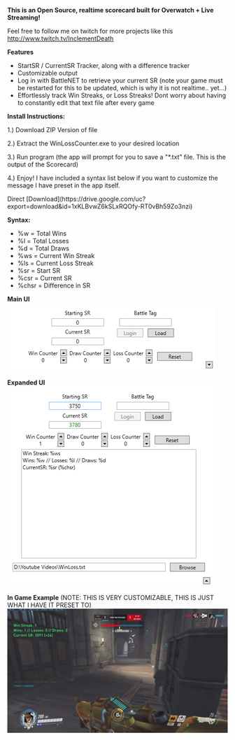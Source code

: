 
**This is an Open Source, realtime scorecard built for Overwatch + Live Streaming!**

Feel free to follow me on twitch for more projects like this
http://www.twitch.tv/InclementDeath

**Features**
* StartSR / CurrentSR Tracker, along with a difference tracker
* Customizable output
* Log in with BattleNET to retrieve your current SR (note your game must be restarted for this to be updated, which is why it is not realtime.. yet...)
* Effortlessly track Win Streaks, or Loss Streaks! Dont worry about having to constantly edit that text file after every game

**Install Instructions:**
<p>1.) Download ZIP Version of file</p>
<p>2.) Extract the WinLossCounter.exe to your desired location</p>
<p>3.) Run program (the app will prompt for you to save a "*.txt" file. This is the output of the Scorecard)</p>
<p>4.) Enjoy! I have included a syntax list below if you want to customize the message I have preset in the app itself.</p>

<p>Direct [Download](https://drive.google.com/uc?export=download&id=1xKLBvwZ6kSLxRQOfy-RT0vBh59Zo3nzi)</p>


**Syntax:**
* %w = Total Wins
* %l = Total Losses
* %d = Total Draws
* %ws = Current Win Streak
* %ls = Current Loss Streak
* %sr = Start SR 
* %csr = Current SR
* %chsr = Difference in SR


**Main UI**
![Example Image](/Examples/image1.PNG)

**Expanded UI**
![Example Image2](/Examples/image2.PNG)

**In Game Example** (NOTE: THIS IS VERY CUSTOMIZABLE, THIS IS JUST WHAT I HAVE IT PRESET TO)
![Example Image3](/Examples/image3.png)
